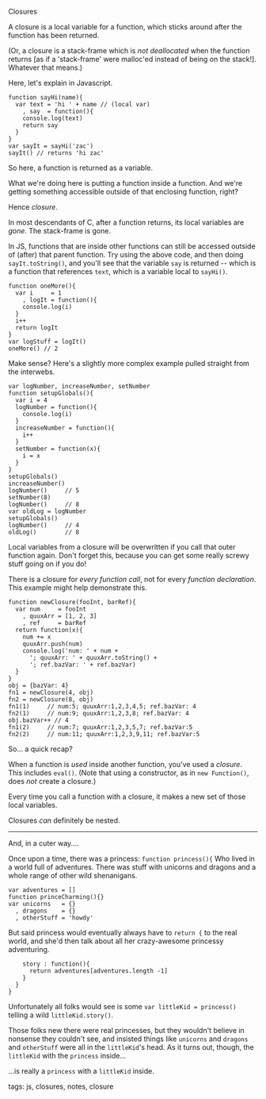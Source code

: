 Closures

A closure is a local variable for a function, which sticks around after the function has been returned.

(Or, a closure is a stack-frame which is _not deallocated_ when the function returns [as if a 'stack-frame' were malloc'ed instead of being on the stack!]. Whatever that means.)

Here, let's explain in Javascript.

    function sayHi(name){
      var text = 'hi ' + name // (local var)
        , say  = function(){
        console.log(text)
        return say
      }
    }
    var sayIt = sayHi('zac')
    sayIt() // returns 'hi zac'

So here, a function is returned as a variable.

What we're doing here is putting a function inside a function. And we're getting something accessible outside of that enclosing function, right?

Hence _closure_.

In most descendants of C, after a function returns, its local variables are _gone_. The stack-frame is gone.

In JS, functions that are inside other functions can still be accessed outside of (after) that parent function. Try using the above code, and then doing `sayIt.toString()`, and you'll see that the variable `say` is returned -- which is a function that references `text`, which is a variable local to `sayHi()`.

    function oneMore(){
      var i     = 1
        , logIt = function(){
        console.log(i)
      }
      i++
      return logIt
    }
    var logStuff = logIt()
    oneMore() // 2

Make sense? Here's a slightly more complex example pulled straight from the interwebs.

    var logNumber, increaseNumber, setNumber
    function setupGlobals(){
      var i = 4
      logNumber = function(){
        console.log(i)
      }
      increaseNumber = function(){
        i++
      }
      setNumber = function(x){
        i = x
      }
    }
    setupGlobals()
    increaseNumber()
    logNumber()     // 5
    setNumber(8)
    logNumber()     // 8
    var oldLog = logNumber
    setupGlobals()
    logNumber()     // 4
    oldLog()        // 8

Local variables from a closure will be overwritten if you call that outer function again. Don't forget this, because you can get some really screwy stuff going on if you do!

There is a closure for _every function call_, not for every _function declaration_. This example might help demonstrate this.

    function newClosure(fooInt, barRef){
      var num     = fooInt
        , quuxArr = [1, 2, 3]
        , ref     = barRef
      return function(x){
        num += x
        quuxArr.push(num)
        console.log('num: ' + num +
          '; quuxArr: ' + quuxArr.toString() +
          '; ref.bazVar: ' + ref.bazVar)
      }
    }
    obj = {bazVar: 4}
    fn1 = newClosure(4, obj)
    fn2 = newClosure(8, obj)
    fn1(1)     // num:5; quuxArr:1,2,3,4,5; ref.bazVar: 4
    fn2(1)     // num:9; quuxArr:1,2,3,8; ref.bazVar: 4
    obj.bazVar++ // 4
    fn1(2)     // num:7; quuxArr:1,2,3,5,7; ref.bazVar:5
    fn2(2)     // num:11; quuxArr:1,2,3,9,11; ref.bazVar:5

So... a quick recap?

When a function is _used_ inside another function, you've used a _closure_. This includes `eval()`. (Note that using a constructor, as in `new Function()`, does _not_ create a closure.)

Every time you call a function with a closure, it makes a new set of those local variables.

Closures _can_ definitely be nested.

--------

And, in a cuter way....

Once upon a time, there was a princess: `function princess(){`
Who lived in a world full of adventures. There was stuff with unicorns and dragons and a whole range of other wild shenanigans.

    var adventures = []
    function princeCharming(){}
    var unicorns   = {}
      , dragons    = {}
      , otherStuff = 'howdy'

But said princess would eventually always have to `return {` to the real world, and she'd then talk about all her crazy-awesome princessy adventuring.

        story : function(){
          return adventures[adventures.length -1]
        }
      }
    }

Unfortunately all folks would see is some `var littleKid = princess()` telling a wild `littleKid.story()`.

Those folks new there were real princesses, but they wouldn't believe in nonsense they couldn't see, and insisted things like `unicorns` and `dragons` and `otherStuff` were all in the `littleKid`'s head. As it turns out, though, the `littleKid` with the `princess` inside...

...is really a `princess` with a `littleKid` inside.

tags: js, closures, notes, closure

